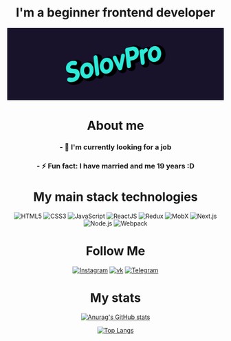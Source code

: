 <div align="center">

# I'm a beginner frontend developer

[![Header](https://github.com/solovpro/solovpro/blob/main/assets/solov.gif)](https://t.me/Dimasek3000)
    
# About me
    
### - 🔭 I'm currently looking for a job
### - ⚡ Fun fact: I have married and me 19 years :D
    
# My main stack technologies
    
![HTML5](https://img.shields.io/badge/-HTML5-A9A9A9?style=for-the-badge&logo=HTML5)
![CSS3](https://img.shields.io/badge/-CSS3/SCSS-4B0082?style=for-the-badge&logo=CSS3)
![JavaScript](https://img.shields.io/badge/-JavaScript-8B0000?style=for-the-badge&logo=javascript)
![ReactJS](https://img.shields.io/badge/-ReactJS-4682B4?style=for-the-badge&logo=React)
![Redux](https://img.shields.io/badge/-Redux-000?style=for-the-badge&logo=Redux)
![MobX](https://img.shields.io/badge/-MobX-D2691E?style=for-the-badge&logo=MobX)
![Next.js](https://img.shields.io/badge/-NextJS-191970?style=for-the-badge&logo=Next.js)
![Node.js](https://img.shields.io/badge/-NodeJS-2F4F4F?style=for-the-badge&logo=Node.js)
![Webpack](https://img.shields.io/badge/-Webpack-AFEEEE?style=for-the-badge&logo=Webpack)
    
# Follow Me
    
[![Instagram](https://img.shields.io/badge/-Instagram-000?style=for-the-badge&logo=Instagram)](https://www.instagram.com/__s_o_l_o_v__/)
[![vk](https://img.shields.io/badge/-vk-000?style=for-the-badge&logo=vk)](https://vk.com/id427018592)
[![Telegram](https://img.shields.io/badge/-Telegram-000?style=for-the-badge&logo=Telegram)](https://t.me/Dimasek3000)
    
# My stats
    
[![Anurag's GitHub stats](https://github-readme-stats.vercel.app/api?username=solovpro&show_icons==true&theme=radical)](
https://github.com/anuraghazra/github-readme-stats)
    
[![Top Langs](https://github-readme-stats.vercel.app/api/top-langs/?username=solovpro&layout=demo&theme=dark)](https://github.com/anuraghazra/github-readme-stats)

</div>





